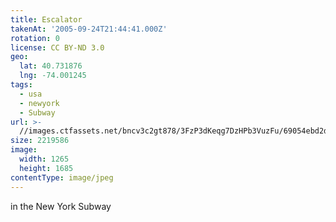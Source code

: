 ```yaml
---
title: Escalator
takenAt: '2005-09-24T21:44:41.000Z'
rotation: 0
license: CC BY-ND 3.0
geo:
  lat: 40.731876
  lng: -74.001245
tags:
  - usa
  - newyork
  - Subway
url: >-
  //images.ctfassets.net/bncv3c2gt878/3FzP3dKeqg7DzHPb3VuzFu/69054ebd2daffeed5644b30dcd70887c/escalator_4324825229_o
size: 2219586
image:
  width: 1265
  height: 1685
contentType: image/jpeg
---
```


in the New York Subway